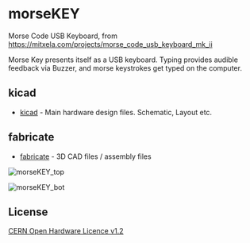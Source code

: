 # morseKEY
Morse Code USB Keyboard, from https://mitxela.com/projects/morse_code_usb_keyboard_mk_ii

Morse Key presents itself as a USB keyboard. Typing provides audible feedback via Buzzer, and morse keystrokes get typed on the computer.

## kicad

* [kicad](/kicad) - Main hardware design files. Schematic, Layout etc.

## fabricate

* [fabricate](/fabricate) - 3D CAD files / assembly files

![morseKEY_top](/kicad/morseKEY_images/morseKEY_01.png)

![morseKEY_bot](/kicad/morseKEY_images/morseKEY_02.png)

License
-------
[CERN Open Hardware Licence v1.2 ]

[CERN Open Hardware Licence v1.2 ]:http://www.ohwr.org/attachments/2388/cern_ohl_v_1_2.txt
